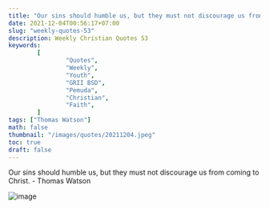 ```yaml
---
title: "Our sins should humble us, but they must not discourage us from coming to Christ."
date: 2021-12-04T00:56:17+07:00
slug: "weekly-quotes-53"
description: Weekly Christian Quotes 53
keywords:
        [
                "Quotes",
                "Weekly",
                "Youth",
                "GRII BSD",
                "Pemuda",
                "Christian",
                "Faith",
        ]
tags: ["Thomas Watson"]
math: false
thumbnail: "/images/quotes/20211204.jpeg"
toc: true
draft: false
---
```


Our sins should humble us, but they must not discourage us from coming to Christ. - Thomas Watson

![image](/images/quotes/20211204.jpeg)
